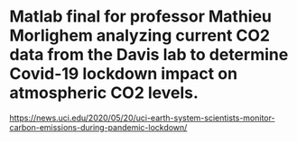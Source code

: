 # Matlab final for professor Mathieu Morlighem analyzing current CO2 data from the Davis lab to determine Covid-19 lockdown impact on atmospheric CO2 levels.
https://news.uci.edu/2020/05/20/uci-earth-system-scientists-monitor-carbon-emissions-during-pandemic-lockdown/
